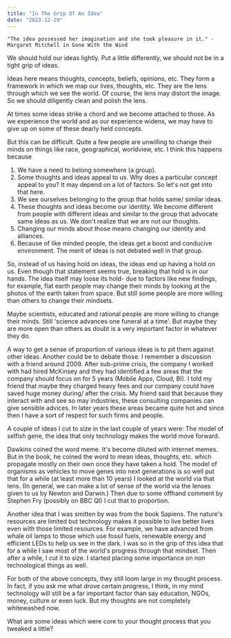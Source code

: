 ```yaml
---
title: "In The Grip Of An Idea"
date: "2023-12-29"
---
```


`"The idea possessed her imagination and she took pleasure in it." - Margaret Mitchell in Gone With the Wind`

We should hold our ideas lightly. Put a little differently, we should not be in a tight grip of ideas. 

Ideas here means thoughts, concepts, beliefs, opinions, etc. They form a framework in which we map our lives, thoughts, etc. They are the lens through which we see the world. Of course, the lens may distort the image. So we should diligently clean and polish the lens.

At times some ideas strike a chord and we become attached to those. As we experience the world and as our experience widens, we may have to give up on some of these dearly held concepts. 

But this can be difficult. Quite a few people are unwilling to change their minds on things like race, geographical, worldview, etc. I think this happens because 
1. We have a need to belong somewhere (a group).
2. Some thoughts and ideas appeal to us. Why does a particular concept appeal to you? It may depend on a lot of factors. So let's not get into that here.
3. We see ourselves belonging to the group that holds same/ similar ideas.
4. These thoughts and ideas become our identity. We become different from people with different ideas and similar to the group that advocate same ideas as us. We don't realize that we are not our thoughts.
5. Changing our minds about those means changing our identity and alliances.
6. Because of like minded people, the ideas get a boost and conducive environment. The merit of ideas is not debated well in that group.

So, instead of us having hold on ideas, the ideas end up having a hold on us. Even though that statement seems true, breaking that hold is in our hands. The idea itself may loose its hold- due to factors like new findings, for example, flat earth people may change their minds by looking at the photos of the earth taken from space. But still some people are more willing than others to change their mindsets.

Maybe scientists, educated and rational people are more willing to change their minds. Still 'science advances one funeral at a time'. But maybe they are more open than others as doubt is a very important factor in whatever they do.

A way to get a sense of proportion of various ideas is to pit them against other ideas. Another could be to debate those. I remember a discussion with a friend around 2009. After sub-prime crisis, the company I worked with had hired McKinsey and they had identified a few areas that the company should focus on for 5 years (Mobile Apps, Cloud, BI). I told my friend that maybe they charged heavy fees and our company could have saved huge money during/ after the crisis. My friend said that because they interact with and see so may industries, these consulting companies can give sensible advices. In later years these areas became quite hot and since then I have a sort of respect for such firms and people.

A couple of ideas I cut to size in the last couple of years were: The model of selfish gene, the idea that only technology makes the world move forward.

Dawkins coined the word meme. It's become diluted with internet memes. But in the book, he coined the word to mean ideas, thoughts, etc. which propagate mostly on their own once they have taken a hold. The model of organisms as vehicles to move genes into next generations is so well put that for a while (at least more than 10 years) I looked at the world via that lens. (In general, we can make a lot of sense of the world via the lenses given to us by Newton and Darwin.) Then due to some offhand comment by Stephen Fry (possibly on BBC QI) I cut that to proportion.

Another idea that I was smitten by was from the book Sapiens. The nature's resources are limited but technology makes it possible to live better lives even with those limited resources. For example, we have advanced from whale oil lamps to those which use fossil fuels, renewable energy and efficient LEDs to help us see in the dark. I was so in the grip of this idea that for a while I saw most of the world's progress through that mindset. Then after a while, I cut it to size. I started placing some importance on non technological things as well.

For both of the above concepts, they still loom large in my thought process. In fact, if you ask me what drove certain progress, I think, in my mind technology will still be a far important factor than say education, NGOs, money, culture or even luck. But my thoughts are not completely whitewashed now.

What are some ideas which were core to your thought process that you tweaked a little?